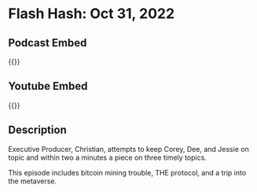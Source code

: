 # Flash Hash: Oct 31, 2022



## Podcast Embed
{{<podcast-embed url="https://embed.sounder.fm/play/489248">}}

## Youtube Embed
{{<youtube url="https://www.youtube.com/embed/3EDdi1kpvNk">}}

## Description
Executive Producer, Christian, attempts to keep Corey, Dee, and Jessie on topic and within two a minutes a piece on three timely topics.

This episode includes bitcoin mining trouble, THE protocol, and a trip into the metaverse.
